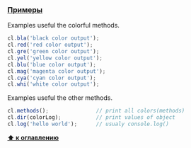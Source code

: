 ### [Примеры](docs/examples/)


Examples useful the colorful methods.

```js
cl.bla('black color output');
cl.red('red color output');
cl.gre('green color output');
cl.yel('yellow color output');
cl.blu('blue color output');
cl.mag('magenta color output');
cl.cya('cyan color output');
cl.whi('white color output');
```

Examples useful the other methods.
```js
cl.methods(); 				// print all colors(methods)
cl.dir(colorLog);			// print values of object
cl.log('hello world');		// usualy console.log()
```


**[⬆ к оглавлению](#Оглавление)**
